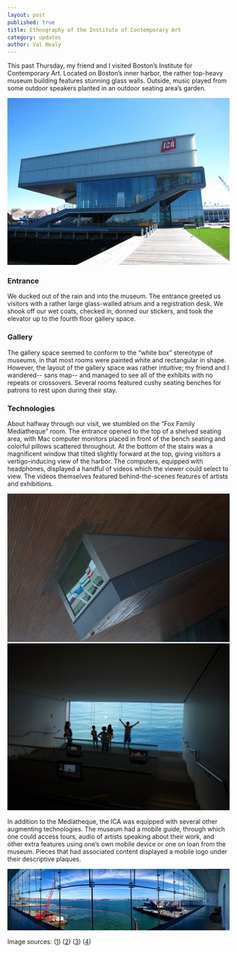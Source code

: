 ```yaml
---
layout: post
published: true
title: Ethnography of the Institute of Contemporary Art
category: updates
author: Val Healy
---
```



This past Thursday, my friend and I visited Boston’s Institute for Contemporary Art. Located on Boston’s inner harbor, the rather top-heavy museum building features stunning glass walls. Outside, music played from some outdoor speakers planted in an outdoor seating area’s garden.

![entrance.jpg](/_posts/entrance.jpg)

### Entrance

We ducked out of the rain and into the museum. The entrance greeted us visitors with a rather large glass-walled atrium and a registration desk. We shook off our wet coats, checked in, donned our stickers, and took the elevator up to the fourth floor gallery space. 

### Gallery

The gallery space seemed to conform to the “white box” stereotype of museums, in that most rooms were painted white and rectangular in shape. However, the layout of the gallery space was rather intuitive; my friend and I wandered-- sans map-- and managed to see all of the exhibits with no repeats or crossovers. Several rooms featured cushy seating benches for patrons to rest upon during their stay.

### Technologies

About halfway through our visit, we stumbled on the “Fox Family Mediatheque” room. The entrance opened to the top of a shelved seating area, with Mac computer monitors placed in front of the bench seating and colorful pillows scattered throughout. At the bottom of the stairs was a magnificent window that tilted slightly forward at the top, giving visitors a vertigo-inducing view of the harbor. The computers, equipped with headphones, displayed a handful of videos which the viewer could select to view. The videos themselves featured behind-the-scenes features of artists and exhibitions.

![media1.jpg](/_posts/media1.jpg)
![media2.jpg](/_posts/media2.jpg)

In addition to the Mediatheque, the ICA was equipped with several other augmenting technologies. The museum had a mobile guide, through which one could access tours, audio of artists speaking about their work, and other extra features using one’s own mobile device or one on loan from the museum. Pieces that had associated content displayed a mobile logo under their descriptive plaques. 

![view.jpg](/_posts/view.jpg)


Image sources: ([1](https://www.flickr.com/photos/boscdanjou/8410223386/in/photolist-5zoKfB-dPbApu-5zoNpV-5zoMCK-cJEHyL-7jVwr7-DkqGn-WriKn-8WvARa-5zsUUS-KKs5Y-d2UpEs-5zoLRv-2xvGzD-cJEHGA-dhZQgX-6YhBRY-FNGWP-79Sd4Z-vRzh3-6TP5HU-6TP5ao-4CUtWr-4CUtVg-4CYJtq-6TK4K2-2XXdUp-6TP5oj-6TK4ZF-f3gBsj-nszcJb-79Sd1P-nJSUx7-az3Dg4-dYgA9y-4RtpJP-7jRByv-niUVzw-fqw2cu-79W3JW-6BzJdo-342yNx-25Ce2R-oexqeS-b8j5P6-6cBsba-5MALpH-udeSX-81W4sf-cUgsgm)) ([2](https://www.flickr.com/photos/tml/3702113004)) ([3](https://www.flickr.com/photos/ezra/9705936052)) ([4](https://www.flickr.com/photos/el_ramon/8513046544))